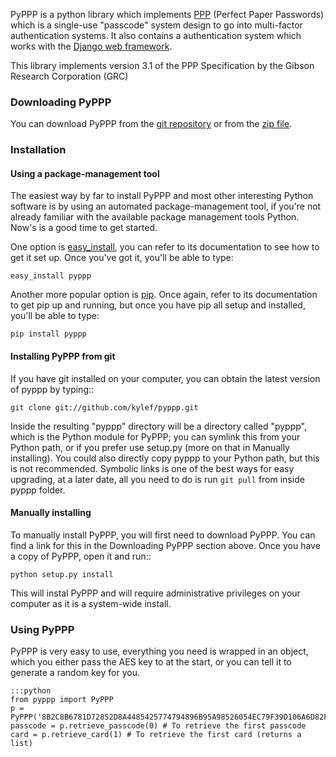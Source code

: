 PyPPP is a python library which implements [PPP](https://www.grc.com/ppp.htm "Perfect Paper Passwords") (Perfect Paper Passwords) which is a single-use "passcode" system design to go into multi-factor authentication systems. It also contains a authentication system which works with the [Django web framework](http://www.djangoproject.com/).

This library implements version 3.1 of the PPP Specification by the Gibson Research Corporation (GRC)

### Downloading PyPPP
You can download PyPPP from the [git repository](http://github.com/kylef/pyppp/) or from the [zip file](http://media.kylefuller.co.uk/projects/pyppp/pyppp-1.0.zip).

### Installation
#### Using a package-management tool
The easiest way by far to install PyPPP and most other interesting Python software is by using an automated package-management tool, if you're not already familiar with the available package management tools Python. Now's is a good time to get started.

One option is [easy_install](http://peak.telecommunity.com/DevCenter/EasyInstall), you can refer to its documentation to see how to get it set up. Once you've got it, you'll be able to type:

    easy_install pyppp

Another more popular option is [pip](http://pypi.python.org/pypi/pip/). Once again, refer to its documentation to get pip up and running, but once you have pip all setup and installed, you'll be able to type:

    pip install pyppp

#### Installing PyPPP from git
If you have git installed on your computer, you can obtain the latest version of pyppp by typing::

    git clone git://github.com/kylef/pyppp.git

Inside the resulting "pyppp" directory will be a directory called "pyppp", which is the Python module for PyPPP; you can symlink this from your Python path, or if you prefer use setup.py (more on that in Manually installing). You could also directly copy pyppp to your Python path, but this is not recommended. Symbolic links is one of the best ways for easy upgrading, at a later date, all you need to do is run ``git pull`` from inside pyppp folder.

#### Manually installing
To manually install PyPPP, you will first need to download PyPPP. You can find a link for this in the Downloading PyPPP section above. Once you have a copy of PyPPP, open it and run::

    python setup.py install

This will instal PyPPP and will require administrative privileges on your computer as it is a system-wide install.

### Using PyPPP
PyPPP is very easy to use, everything you need is wrapped in an object, which you either pass the AES key to at the start, or you can tell it to generate a random key for you.

    :::python
    from pyppp import PyPPP
    p = PyPPP('8B2C8B6781D72852D8A4485425774794896B95A98526054EC79F39D106A6D82F')
    passcode = p.retrieve_passcode(0) # To retrieve the first passcode
    card = p.retrieve_card(1) # To retrieve the first card (returns a list)
